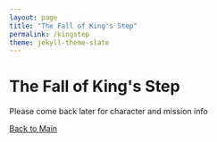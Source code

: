 ```yaml
---
layout: page
title: "The Fall of King's Step"
permalink: /kingstep
theme: jekyll-theme-slate
---
```

# The Fall of King's Step

Please come back later for character and mission info

[Back to Main](README.md)
